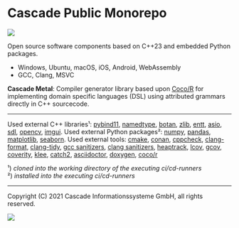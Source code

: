 # Cascade Public Monorepo

![](https://github.com/cascade-gmbh/cascade-public/actions/workflows/ci.yml/badge.svg)

Open source software components based on C++23 and embedded Python packages.

- Windows, Ubuntu, macOS, iOS, Android, WebAssembly 
- GCC, Clang, MSVC

**Cascade Metal**: Compiler generator library based upon [Coco/R](https://github.com/mingodad/CocoR-CPP) for implementing domain specific languages (DSL) using attributed grammars directly in C++ sourcecode.

---

Used external C++ libraries¹:
  [pybind11](https://github.com/pybind/pybind11),
  [namedtype](https://github.com/joboccara/NamedType),
  [botan](https://github.com/randombit/botan),
  [zlib](https://github.com/madler/zlib),
  [entt](https://github.com/skypjack/entt),
  [asio](https://github.com/chriskohlhoff/asio),
  [sdl](https://github.com/libsdl-org/SDL),
  [opencv](https://github.com/opencv/opencv),
  [imgui](https://github.com/ocornut/imgui.git).
Used external Python packages²:
  [numpy](https://github.com/numpy/numpy),
  [pandas](https://github.com/pandas-dev/pandas),
  [matplotlib](https://github.com/matplotlib/matplotlib),
  [seaborn](https://github.com/mwaskom/seaborn).
Used external tools:
  [cmake](),
  [conan](),
  [cppcheck](),
  [clang-format](),
  [clang-tidy](),
  [gcc sanitizers](),
  [clang sanitizers](),
  [heaptrack](),
  [lcov](),
  [gcov](),
  [coverity](),
  [klee](https://github.com/klee/klee),
  [catch2](https://github.com/catchorg/Catch2),
  [asciidoctor](https://github.com/asciidoctor/asciidoctor),
  [doxygen](https://github.com/doxygen/doxygen),
  [coco/r](https://github.com/mingodad/CocoR-CPP)

¹) *cloned into the working directory of the executing ci/cd-runners*  
²) *installed into the executing ci/cd-runners*

---

Copyright (C) 2021 Cascade Informationssysteme GmbH, all rights reserved.

![](https://img.shields.io/badge/License-MIT-yellow.svg)
